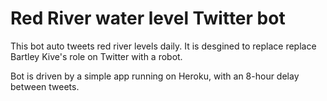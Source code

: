 # Red River water level Twitter bot
This bot auto tweets red river levels daily.
It is desgined to replace replace Bartley Kive's role on Twitter with a robot.

Bot is driven by a simple app running on Heroku, with an 8-hour delay between tweets.
